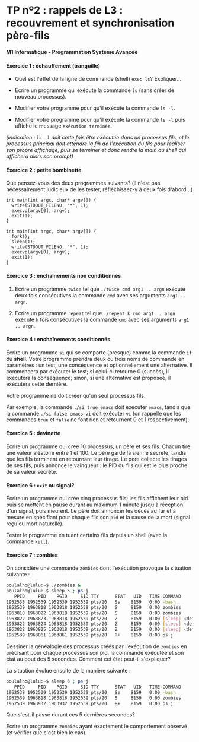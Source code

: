 TP nº2 : rappels de L3 : recouvrement et synchronisation père-fils
==================

**M1 Informatique - Programmation Système Avancée**


#### Exercice 1 : échauffement (tranquille)

* Quel est l'effet de la ligne de commande (shell) `exec ls`? Expliquer...

* Écrire un programme qui exécute la commande `ls` (sans
  créer de nouveau processus).

* Modifier votre programme pour qu'il exécute la commande `ls -l`.

* Modifier votre programme pour qu'il exécute la commande `ls -l` puis
  affiche le message `exécution terminée`.

_(indication : `ls -l` doit cette fois être exécutée *dans un processus
  fils*, et le processus principal doit attendre la fin de l'exécution du
  fils pour réaliser son propre affichage, puis se terminer et donc
  rendre la main au shell qui affichera alors son prompt)_


#### Exercice 2 : petite bombinette

Que pensez-vous des deux programmes suivants? (il n'est pas
nécessairement judicieux de les tester, réfléchissez-y à deux fois
d'abord...)

```
int main(int argc, char* argv[]) {
  write(STDOUT_FILENO, "*", 1);
  execvp(argv[0], argv);
  exit(1);
}
```

```
int main(int argc, char* argv[]) {
  fork();  
  sleep(1);
  write(STDOUT_FILENO, "*", 1);
  execvp(argv[0], argv);
  exit(1);
}
```

#### Exercice 3 : enchaînements non conditionnés

1. Écrire un programme `twice` tel que `./twice cmd arg1 .. argn` exécute
   deux fois consécutives la commande `cmd` avec ses arguments `arg1 ..
   argn`.

2. Écrire un programme `repeat` tel que `./repeat k cmd arg1 .. argn`
   exécute `k` fois consécutives la commande `cmd` avec ses arguments
   `arg1 .. argn`.


#### Exercice 4 : enchaînements conditionnés

Écrire un programme `si` qui se comporte (presque) comme la commande `if`
du **shell**. Votre programme prendra deux ou trois noms de commande en
paramètres : un test, une conséquence et optionnellement une alternative.
Il commencera par exécuter le test; si celui-ci retourne 0 (succès), il
exécutera la conséquence; sinon, si une alternative est proposée, il
exécutera cette dernière.
  
Votre programme ne doit créer qu'un seul processus fils. 

Par exemple, la commande `./si true emacs` doit exécuter `emacs`, tandis
que la commande `./si false emacs vi` doit exécuter `vi` (on rappelle que
les commandes `true` et `false` ne  font rien et retournent 0 et 1
respectivement).


#### Exercice 5 : devinette

Écrire un programme qui crée 10 processus, un père et ses fils. Chacun
tire une valeur aléatoire entre 1 et 100. Le père garde la sienne
secrète, tandis que les fils terminent en retournant leur tirage.  Le
père collecte les tirages de ses fils, puis annonce le vainqueur : le PID
du fils qui est le plus proche de sa valeur secrète.


#### Exercice 6 : `exit` ou signal?

Écrire un programme qui crée cinq processus fils; les fils affichent leur
pid puis se mettent en pause durant au maximum 1 minute jusqu'à réception
d'un signal, puis meurent. Le père doit annoncer les décès au fur et à
mesure en spécifiant pour chaque fils son `pid` et la cause de la mort
(signal reçu ou mort naturelle).

Tester le programme en tuant certains fils depuis un shell (avec la
commande `kill`).


#### Exercice 7 : zombies

On considère une commande `zombies` dont l'exécution provoque la
situation suivante :

```bash
poulalho@lulu:~$ ./zombies & 
poulalho@lulu:~$ sleep 5 ; ps j
   PPID     PID    PGID     SID TTY      STAT   UID   TIME COMMAND
1952538 1952539 1952539 1952539 pts/20   Ss    8159   0:00 -bash
1952539 1963818 1963818 1952539 pts/20   S     8159   0:00 zombies
1963818 1963822 1963818 1952539 pts/20   S     8159   0:00 zombies
1963822 1963823 1963818 1952539 pts/20   Z     8159   0:00 [sleep] <defunct>
1963822 1963824 1963818 1952539 pts/20   Z     8159   0:00 [sleep] <defunct>
1963822 1963825 1963818 1952539 pts/20   Z     8159   0:00 [sleep] <defunct>
1952539 1963861 1963861 1952539 pts/20   R+    8159   0:00 ps j
```

Dessiner la généalogie des processus créés par l'exécution de `zombies`
en précisant pour chaque processus son pid, la commande exécutée et son
état au bout des 5 secondes. Comment cet état peut-il s'expliquer?

La situation évolue ensuite de la manière suivante :

```bash
poulalho@lulu:~$ sleep 5 ; ps j
   PPID     PID    PGID     SID TTY      STAT   UID   TIME COMMAND
1952538 1952539 1952539 1952539 pts/20   Ss    8159   0:00 -bash
1952539 1963818 1963818 1952539 pts/20   S     8159   0:00 zombies
1952539 1963932 1963932 1952539 pts/20   R+    8159   0:00 ps j
```

Que s'est-il passé durant ces 5 dernières secondes?

Écrire un programme `zombies` ayant exactement le comportement observé
(et vérifier que c'est bien le cas).


